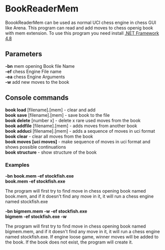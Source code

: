 # BookReaderMem
BoookReaderMem can be used as normal UCI chess engine in chess GUI like Arena.
This program can read and add moves to chess openig book with mem extension.
To use this program you need install  <a href="https://dotnet.microsoft.com/download/dotnet-framework/net48">.NET Framework 4.8</a>

## Parameters

**-bn** mem opening Book file Name<br/>
**-ef** chess Engine File name<br/>
**-ea** chess Engine Arguments<br/>
**-w** add new moves to the book<br/>

## Console commands

**book load** [filename].[mem] - clear and add<br/>
**book save** [filename].[mem] - save book to the file<br/>
**book delete** [number x] - delete x rare used moves from the book<br/>
**book addfile** [filename].[mem] - adds moves from another book<br/>
**book adduci** [filename].[mem] - adds a sequence of moves in uci format<br/>
**book clear** - clear all moves from the book<br/>
**book moves [uci moves]** - make sequence of moves in uci format and shows possible continuations<br/>
**book structure** - show structure of the book<br/>

### Examples

**-bn book.mem -ef stockfish.exe**<br/>
**book.mem -ef stockfish.exe**

The program will first try to find move in chess opening book named book.mem, and if it doesn't find any move in it, it will run a chess engine named stockfish.exe

**-bn bigmem.mem -w -ef stockfish.exe**<br/>
**bigmem -ef stockfish.exe -w**

The program will first try to find move in chess opening book named bigmem.mem, and if it doesn't find any move in it, it will run a chess engine named stockfish.exe. If engine loose game, winner moves will be added to the book. If the book does not exist, the program will create it.


